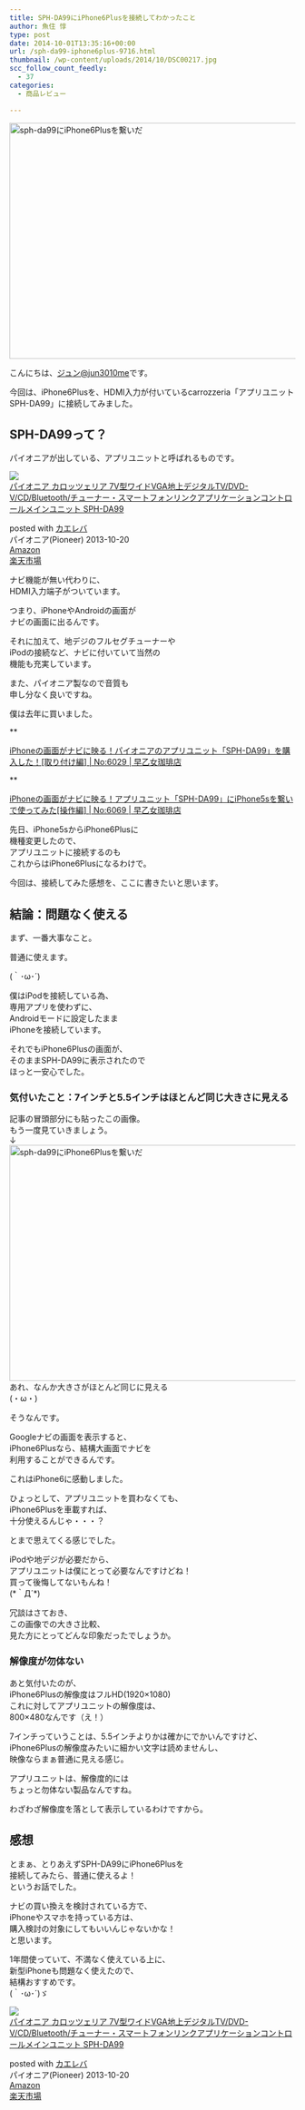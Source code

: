 ```yaml
---
title: SPH-DA99にiPhone6Plusを接続してわかったこと
author: 魚住 惇
type: post
date: 2014-10-01T13:35:16+00:00
url: /sph-da99-iphone6plus-9716.html
thumbnail: /wp-content/uploads/2014/10/DSC00217.jpg
scc_follow_count_feedly:
  - 37
categories:
  - 商品レビュー

---
```

<img decoding="async" loading="lazy" src="/wp-content/uploads/2014/10/DSC00217.jpg" alt="sph-da99にiPhone6Plusを繋いだ" title="DSC00217.jpg" border="0" width="600" height="416" /><!--more-->

こんにちは、[ジュン@jun3010me][1]です。

今回は、iPhone6Plusを、HDMI入力が付いているcarrozzeria「アプリユニットSPH-DA99」に接続してみました。

## SPH-DA99って？

パイオニアが出している、アプリユニットと呼ばれるものです。

<div class="kaerebalink-box">
  <div class="kaerebalink-image">
    <a href="http://www.amazon.co.jp/exec/obidos/ASIN/B00FLSKPHO/jn050191-22/ref=nosim/" rel="nofollow" target="_blank"><img decoding="async" src="http://ecx.images-amazon.com/images/I/51%2Bj3TY78tL._SL160_.jpg" style="border: none;" /></a>
  </div>
  <div class="kaerebalink-info">
    <div class="kaerebalink-name">
      <a href="http://www.amazon.co.jp/exec/obidos/ASIN/B00FLSKPHO/jn050191-22/ref=nosim/" rel="nofollow" target="_blank">パイオニア カロッツェリア 7V型ワイドVGA地上デジタルTV/DVD-V/CD/Bluetooth/チューナー・スマートフォンリンクアプリケーションコントロールメインユニット SPH-DA99</a></p>
      <div class="kaerebalink-powered-date">
        posted with <a href="http://kaereba.com" rel="nofollow" target="_blank">カエレバ</a>
      </div>
    </div>
    <div class="kaerebalink-detail">
      パイオニア(Pioneer) 2013-10-20
    </div>
    <div class="kaerebalink-link1">
      <div class="shoplinkamazon">
        <a href="http://www.amazon.co.jp/gp/search?keywords=sph-da99&#038;__mk_ja_JP=%83J%83%5E%83J%83i&#038;tag=jn050191-22" rel="nofollow" target="_blank" title="アマゾン" >Amazon</a>
      </div>
      <div class="shoplinkrakuten">
        <a href="http://hb.afl.rakuten.co.jp/hgc/11e849bc.34cdbdf2.11e849bd.aca19015/?pc=http%3A%2F%2Fsearch.rakuten.co.jp%2Fsearch%2Fmall%2Fsph-da99%2F-%2Ff.1-p.1-s.1-sf.0-st.A-v.2%3Fx%3D0%26scid%3Daf_ich_link_urltxt%26m%3Dhttp%3A%2F%2Fm.rakuten.co.jp%2F" rel="nofollow" target="_blank" title="楽天市場" >楽天市場</a>
      </div>
    </div>
  </div>
  <div class="booklink-footer" style="clear: left">
  </div>
</div>

ナビ機能が無い代わりに、  
HDMI入力端子がついています。

つまり、iPhoneやAndroidの画面が  
ナビの画面に出るんです。

それに加えて、地デジのフルセグチューナーや  
iPodの接続など、ナビに付いていて当然の  
機能も充実しています。

また、パイオニア製なので音質も  
申し分なく良いですね。

僕は去年に買いました。

**</p> 

<a href="http://jun3010.me/sph-da99-iyh-6029.html" target="_blank">iPhoneの画面がナビに映る！パイオニアのアプリユニット「SPH-DA99」を購入した！[取り付け編] | No:6029 | 早乙女珈琲店</a>

</b>  
**</p> 

<a href="http://jun3010.me/sph-da99-connect-iphone5s-6069.html" target="_blank">iPhoneの画面がナビに映る！アプリユニット「SPH-DA99」にiPhone5sを繋いで使ってみた[操作編] | No:6069 | 早乙女珈琲店</a>

</b>

先日、iPhone5sからiPhone6Plusに  
機種変更したので、  
アプリユニットに接続するのも  
これからはiPhone6Plusになるわけで。

今回は、接続してみた感想を、ここに書きたいと思います。

## 結論：問題なく使える

まず、一番大事なこと。

<span class="b">普通に使えます。</span>  
  
(｀･ω･´)

僕はiPodを接続している為、  
専用アプリを使わずに、  
Androidモードに設定したまま  
iPhoneを接続しています。

それでもiPhone6Plusの画面が、  
そのままSPH-DA99に表示されたので  
ほっと一安心でした。

### 気付いたこと：7インチと5.5インチはほとんど同じ大きさに見える

記事の冒頭部分にも貼ったこの画像。  
もう一度見ていきましょう。  
↓  
<img decoding="async" loading="lazy" src="/wp-content/uploads/2014/10/DSC00217.jpg" alt="sph-da99にiPhone6Plusを繋いだ" title="DSC00217.jpg" border="0" width="600" height="416" />  
あれ、なんか大きさがほとんど同じに見える  
(・ω・)

そうなんです。

Googleナビの画面を表示すると、  
iPhone6Plusなら、結構大画面でナビを  
利用することができるんです。

これはiPhone6に感動しました。

ひょっとして、アプリユニットを買わなくても、  
iPhone6Plusを車載すれば、  
十分使えるんじゃ・・・？

とまで思えてくる感じでした。

iPodや地デジが必要だから、  
アプリユニットは僕にとって必要なんですけどね！  
買って後悔してないもんね！  
(\*｀Д´\*)

冗談はさておき、  
この画像での大きさ比較、  
見た方にとってどんな印象だったでしょうか。

### 解像度が勿体ない

あと気付いたのが、  
iPhone6Plusの解像度はフルHD(1920&#215;1080)  
これに対してアプリユニットの解像度は、  
800&#215;480なんです（え！）

7インチっていうことは、5.5インチよりかは確かにでかいんですけど、  
iPhone6Plusの解像度みたいに細かい文字は読めませんし、  
映像ならまぁ普通に見える感じ。

アプリユニットは、解像度的には  
ちょっと勿体ない製品なんですね。

わざわざ解像度を落として表示しているわけですから。

## 感想

とまぁ、とりあえずSPH-DA99にiPhone6Plusを  
接続してみたら、普通に使えるよ！  
というお話でした。

ナビの買い換えを検討されている方で、  
iPhoneやスマホを持っている方は、  
購入検討の対象にしてもいいんじゃないかな！  
と思います。

1年間使っていて、不満なく使えている上に、  
新型iPhoneも問題なく使えたので、  
結構おすすめです。  
(｀･ω･´)ゞ

<div class="kaerebalink-box">
  <div class="kaerebalink-image">
    <a href="http://www.amazon.co.jp/exec/obidos/ASIN/B00FLSKPHO/jn050191-22/ref=nosim/" rel="nofollow" target="_blank"><img decoding="async" src="http://ecx.images-amazon.com/images/I/51%2Bj3TY78tL._SL160_.jpg" style="border: none;" /></a>
  </div>
  <div class="kaerebalink-info">
    <div class="kaerebalink-name">
      <a href="http://www.amazon.co.jp/exec/obidos/ASIN/B00FLSKPHO/jn050191-22/ref=nosim/" rel="nofollow" target="_blank">パイオニア カロッツェリア 7V型ワイドVGA地上デジタルTV/DVD-V/CD/Bluetooth/チューナー・スマートフォンリンクアプリケーションコントロールメインユニット SPH-DA99</a></p>
      <div class="kaerebalink-powered-date">
        posted with <a href="http://kaereba.com" rel="nofollow" target="_blank">カエレバ</a>
      </div>
    </div>
    <div class="kaerebalink-detail">
      パイオニア(Pioneer) 2013-10-20
    </div>
    <div class="kaerebalink-link1">
      <div class="shoplinkamazon">
        <a href="http://www.amazon.co.jp/gp/search?keywords=sph-da99&#038;__mk_ja_JP=%83J%83%5E%83J%83i&#038;tag=jn050191-22" rel="nofollow" target="_blank" title="アマゾン" >Amazon</a>
      </div>
      <div class="shoplinkrakuten">
        <a href="http://hb.afl.rakuten.co.jp/hgc/11e849bc.34cdbdf2.11e849bd.aca19015/?pc=http%3A%2F%2Fsearch.rakuten.co.jp%2Fsearch%2Fmall%2Fsph-da99%2F-%2Ff.1-p.1-s.1-sf.0-st.A-v.2%3Fx%3D0%26scid%3Daf_ich_link_urltxt%26m%3Dhttp%3A%2F%2Fm.rakuten.co.jp%2F" rel="nofollow" target="_blank" title="楽天市場" >楽天市場</a>
      </div>
    </div>
  </div>
  <div class="booklink-footer" style="clear: left">
  </div>
</div>

 [1]: https://twitter.com/jun3010me